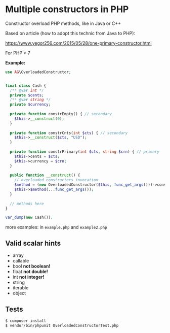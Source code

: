 # Мultiple constructors in PHP

Constructor overload PHP methods, like in Java or C++

Based on article (how to adopt this technic from Java to PHP):

https://www.yegor256.com/2015/05/28/one-primary-constructor.html

For PHP > 7

**Example:**

```php
use AG\OverloadedConstructor;


final class Cash {
  /** @var int */
  private $cents; 
  /** @var string */
  private $currency;
  
  private function constrEmpty() { // secondary
    $this->__construct(0);
  }
  
  private function constrCnts(int $cts) { // secondary
    $this->__construct($cts, "USD");
  }
  
  private function constrPrimary(int $cts, string $crn) { // primary
    $this->cents = $cts;
    $this->currency = $crn;
  }
  
  public function __construct() {
    // overloaded constructors invocation
    $method = (new OverloadedConstructor($this, func_get_args()))->constructor();
    $this->$method(...func_get_args());  
  }
  
  // methods here
}

var_dump(new Cash());
```                  

more examples: in ``example.php`` and ``example2.php``

## Valid scalar hints

- array
- callable
- bool	**not boolean!**
- float	**not double!**
- int	**not integer!**
- string	
- iterable
- object


## Tests

```bash
$ composer install
$ vendor/bin/phpunit OverloadedConstructorTest.php
```
